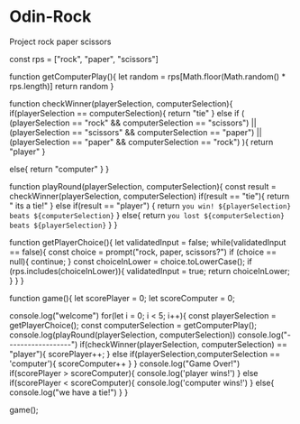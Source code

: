 # Odin-Rock
Project rock paper scissors

const rps = ["rock", "paper", "scissors"]


function getComputerPlay(){
  let random = rps[Math.floor(Math.random() * rps.length)]
  return random
}


function checkWinner(playerSelection, computerSelection){
if(playerSelection == computerSelection){
  return "tie"
}
else if (
  (playerSelection == "rock" && computerSelection == "scissors") ||
  (playerSelection == "scissors" && computerSelection == "paper") || 
  (playerSelection == "paper" && computerSelection == "rock")
){
  return "player"
}

else{
  return "computer"
}
}


function playRound(playerSelection, computerSelection){
  const result = checkWinner(playerSelection, computerSelection)
  if(result == "tie"){
return " its a tie!"
  }
 else if(result == "player")
 {
  return `you win! ${playerSelection} beats ${computerSelection}` 
 }
 else{
  return `you lost ${computerSelection} beats ${playerSelection}`
 }
}

function getPlayerChoice(){
  let validatedInput = false;
  while(validatedInput == false){
    const choice = prompt("rock, paper, scissors?")
    if (choice == null){
      continue;
    }
    const choiceInLower = choice.toLowerCase();
    if (rps.includes(choiceInLower)){
      validatedInput = true;
      return choiceInLower; 
    }
  }
}




function game(){
  let scorePlayer = 0;
  let scoreComputer = 0;

  console.log("welcome")
for(let i = 0; i < 5; i++){
  const playerSelection = getPlayerChoice();
  const computerSelection = getComputerPlay();
  console.log(playRound(playerSelection, computerSelection))
  console.log("------------------")
  if(checkWinner(playerSelection, computerSelection) == "player"){
    scorePlayer++;
  }
  else if(playerSelection,computerSelection == 'computer'){
    scoreComputer++
  }
}
console.log("Game Over!")
if(scorePlayer > scoreComputer){
   console.log('player wins!')
}
else if(scorePlayer < scoreComputer){
   console.log('computer wins!')
}
else{
  console.log("we have a tie!")
}
}




game();

